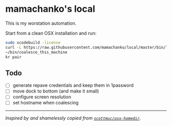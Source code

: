 # mamachanko's local

This is my worstation automation. 

Start from a clean OSX installation and run:
```bash
sudo xcodebuild -license
curl -L https://raw.githubusercontent.com/mamachanko/local/master/bin/local_bootstrap.bash 2> /dev/null | bash
~/bin/coalesce_this_machine
kr pair
```

## Todo
 * [ ] generate repave credentials and keep them in 1password
 * [ ] move dock to bottom (and make it small)
 * [ ] configure screen resolution
 * [ ] set hostname when coalescing

---

_Inspired by and shamelessly copied from [`scottmuc/osx-homedir`](https://github.com/scottmuc/osx-homedir/)._
